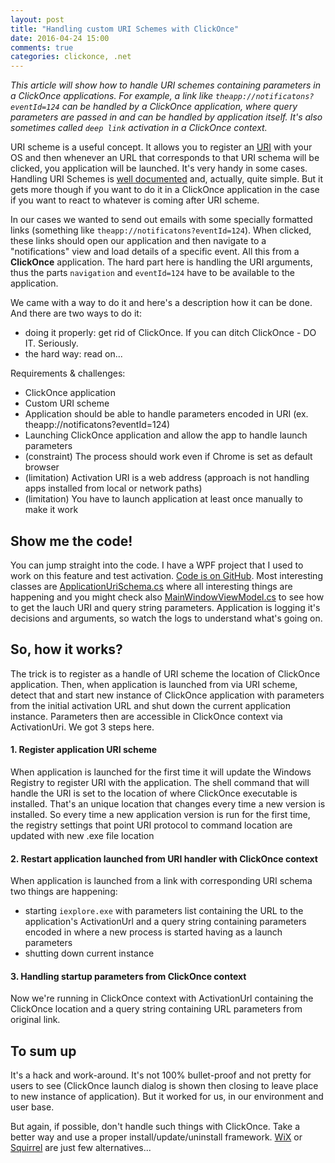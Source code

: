 ```yaml
---
layout: post
title: "Handling custom URI Schemes with ClickOnce"
date: 2016-04-24 15:00
comments: true
categories: clickonce, .net
---
```


*This article will show how to handle URI schemes containing parameters in a ClickOnce applications. For example, a link like `theapp://notificatons?eventId=124` can be handled by a ClickOnce application, where query parameters are passed in and can be handled by application itself. It's also sometimes called `deep link` activation in a ClickOnce context.*

URI scheme is a useful concept. It allows you to register an [URI](https://en.wikipedia.org/wiki/Uniform_Resource_Identifier) with your OS and then whenever an URL that corresponds to that URI schema will be clicked, you application will be launched. It's very handy in some cases. Handling URI Schemes is [well documented](https://msdn.microsoft.com/en-us/library/aa767914.aspx) and, actually, quite simple. But it gets more though if you want to do it in a ClickOnce application in the case if you want to react to whatever is coming after URI scheme.

In our cases we wanted to send out emails with some specially formatted links (something like `theapp://notificatons?eventId=124`). When clicked, these links should open our application and then navigate to a "notifications" view and load details of a specific event. All this from a **ClickOnce** application. The hard part here is handling the URI arguments, thus the parts `navigation` and `eventId=124` have to be available to the application.

We came with a way to do it and here's a description how it can be done. And there are two ways to do it:
 
 - doing it properly: get rid of ClickOnce. If you can ditch ClickOnce - DO IT. Seriously. 
 - the hard way: read on...
 
Requirements & challenges:

 - ClickOnce application
 - Custom URI scheme
 - Application should be able to handle parameters encoded in URI (ex. theapp://notificatons?eventId=124)
 - Launching ClickOnce application and allow the app to handle launch parameters
 - (constraint) The process should work even if Chrome is set as default browser 
 - (limitation) Activation URI is a web address (approach is not handling apps installed from local or network paths)
 - (limitation) You have to launch application at least once manually to make it work 

## Show me the code!

You can jump straight into the code. I have a WPF project that I used to work on this feature and test activation. [Code is on GitHub](https://github.com/vcaraulean/ClickOnceCustomUriScheme). Most interesting classes are [ApplicationUriSchema.cs](https://github.com/vcaraulean/ClickOnceCustomUriScheme/blob/master/ClickOnceCustomUriScheme/ApplicationUri/ApplicationUriSchema.cs) where all interesting things are happening and you might check also [MainWindowViewModel.cs](https://github.com/vcaraulean/ClickOnceCustomUriScheme/blob/master/ClickOnceCustomUriScheme/MainWindowViewModel.cs) to see how to get the lauch URI and query string parameters. Application is logging it's decisions and arguments, so watch the logs to understand what's going on.

## So, how it works?

The trick is to register as a handle of URI scheme the location of ClickOnce application. Then, when application is launched from via URI scheme, detect that and start new instance of ClickOnce application with parameters from the initial activation URL and shut down the current application instance. Parameters then are accessible in ClickOnce context via ActivationUri. We got 3 steps here.

#### 1. Register application URI scheme

When application is launched for the first time it will update the Windows Registry to register URI with the application. The shell command that will handle the URI is set to the location of where ClickOnce executable is installed. That's an unique location that changes every time a new version is installed. So every time a new application version is run for the first time, the registry settings that point URI protocol to command location are updated with new .exe file location

#### 2. Restart application launched from URI handler with ClickOnce context
When application is launched from a link with corresponding URI schema two things are happening:

  - starting `iexplore.exe` with parameters list containing the URL to the application's ActivationUrl and a query string containing parameters encoded in where a new process is started having as a launch parameters  
  - shutting down current instance
  
#### 3. Handling startup parameters from ClickOnce context
Now we're running in ClickOnce context with ActivationUrl containing the ClickOnce location and a query string containing URL parameters from original link.

## To sum up
It's a hack and work-around. It's not 100% bullet-proof and not pretty for users to see (ClickOnce launch dialog is shown then closing to leave place to new instance of application). But it worked for us, in our environment and user base.

But again, if possible, don't handle such things with ClickOnce. Take a better way and use a proper install/update/uninstall framework. [WiX](http://wixtoolset.org/) or [Squirrel](https://github.com/Squirrel/Squirrel.Windows) are just few alternatives...